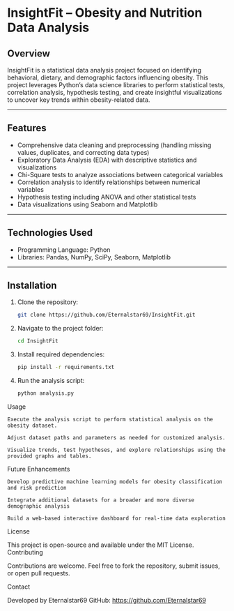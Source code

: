 # InsightFit – Obesity and Nutrition Data Analysis  

## Overview  
InsightFit is a statistical data analysis project focused on identifying behavioral, dietary, and demographic factors influencing obesity. This project leverages Python’s data science libraries to perform statistical tests, correlation analysis, hypothesis testing, and create insightful visualizations to uncover key trends within obesity-related data.

---

## Features  
- Comprehensive data cleaning and preprocessing (handling missing values, duplicates, and correcting data types)  
- Exploratory Data Analysis (EDA) with descriptive statistics and visualizations  
- Chi-Square tests to analyze associations between categorical variables  
- Correlation analysis to identify relationships between numerical variables  
- Hypothesis testing including ANOVA and other statistical tests  
- Data visualizations using Seaborn and Matplotlib  

---

## Technologies Used  
- Programming Language: Python  
- Libraries: Pandas, NumPy, SciPy, Seaborn, Matplotlib  

---

## Installation  

1. Clone the repository:  
   ```bash
   git clone https://github.com/Eternalstar69/InsightFit.git

2. Navigate to the project folder:  
   ```bash
   cd InsightFit
   ```  
3. Install required dependencies:  
   ```bash
   pip install -r requirements.txt
   ```  
4. Run the analysis script:  
   ```bash
   python analysis.py
   ```  

Usage

    Execute the analysis script to perform statistical analysis on the obesity dataset.

    Adjust dataset paths and parameters as needed for customized analysis.

    Visualize trends, test hypotheses, and explore relationships using the provided graphs and tables.

Future Enhancements

    Develop predictive machine learning models for obesity classification and risk prediction

    Integrate additional datasets for a broader and more diverse demographic analysis

    Build a web-based interactive dashboard for real-time data exploration

License

This project is open-source and available under the MIT License.
Contributing

Contributions are welcome. Feel free to fork the repository, submit issues, or open pull requests.   

Contact

Developed by Eternalstar69
GitHub: https://github.com/Eternalstar69
